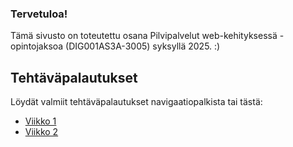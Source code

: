### Tervetuloa!

Tämä sivusto on toteutettu osana Pilvipalvelut web-kehityksessä -opintojaksoa (DIG001AS3A-3005) syksyllä 2025. :)

## Tehtäväpalautukset
Löydät valmiit tehtäväpalautukset navigaatiopalkista tai tästä:
- [Viikko 1](vko1.html)
- [Viikko 2](vko2.html)

